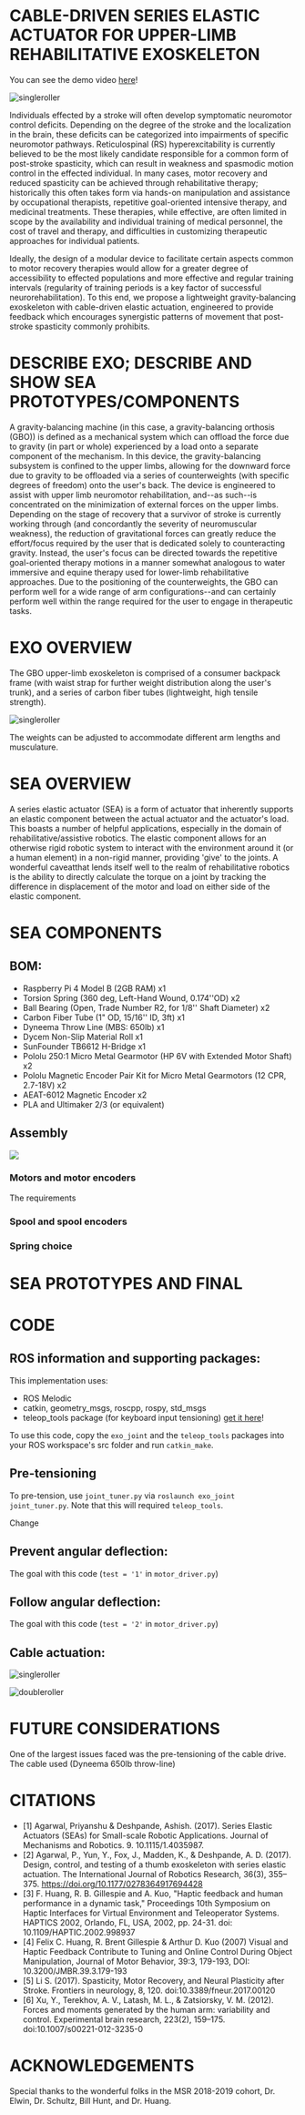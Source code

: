 # CABLE-DRIVEN SERIES ELASTIC ACTUATOR FOR UPPER-LIMB REHABILITATIVE EXOSKELETON
You can see the demo video [here](https://www.youtube.com/watch?v=A_MqyhAG-6s)!

![singleroller](/images/triplefollerjoint.jpg)

Individuals effected by a stroke will often develop symptomatic neuromotor control deficits. Depending on the degree of the stroke and the localization in the brain, these deficits can be categorized into impairments of specific neuromotor pathways. Reticulospinal (RS) hyperexcitability is currently believed to be the most likely candidate responsible for a common form of post-stroke spasticity, which can result in weakness and spasmodic motion control in the effected individual. In many cases, motor recovery and reduced spasticity can be achieved through rehabilitative therapy; historically this often takes form via hands-on manipulation and assistance by occupational therapists, repetitive goal-oriented intensive therapy, and medicinal treatments. These therapies, while effective, are often limited in scope by the availability and individual training of medical personnel, the cost of travel and therapy, and difficulties in customizing therapeutic approaches for individual patients.

Ideally, the design of a modular device to facilitate certain aspects common to motor recovery therapies would allow for a greater degree of accessibility to effected populations and more effective and regular training intervals (regularity of training periods is a key factor of successful neurorehabilitation). To this end, we propose a lightweight gravity-balancing exoskeleton with cable-driven elastic actuation, engineered to provide feedback which encourages synergistic patterns of movement that post-stroke spasticity commonly prohibits.

# DESCRIBE EXO; DESCRIBE AND SHOW SEA PROTOTYPES/COMPONENTS
A gravity-balancing machine (in this case, a gravity-balancing orthosis (GBO)) is defined as a mechanical system which can offload the force due to gravity (in part or whole) experienced by a load onto a separate component of the mechanism. In this device, the gravity-balancing subsystem is confined to the upper limbs, allowing for the downward force due to gravity to be offloaded via a series of counterweights (with specific degrees of freedom) onto the user's back. The device is engineered to assist with upper limb neuromotor rehabilitation, and--as such--is concentrated on the minimization of external forces on the upper limbs. Depending on the stage of recovery that a survivor of stroke is currently working through (and concordantly the severity of neuromuscular weakness), the reduction of gravitational forces can greatly reduce the effort/focus required by the user that is dedicated solely to counteracting gravity. Instead, the user's focus can be directed towards the repetitive goal-oriented therapy motions in a manner somewhat analogous to water immersive and equine therapy used for lower-limb rehabilitative approaches. Due to the positioning of the counterweights, the GBO can perform well for a wide range of arm configurations--and can certainly perform well within the range required for the user to engage in therapeutic tasks.

# EXO OVERVIEW
The GBO upper-limb exoskeleton is comprised of a consumer backpack frame (with waist strap for further weight distribution along the user's trunk), and a series of carbon fiber tubes (lightweight, high tensile strength).

![singleroller](/images/exo2.jpeg)

The weights can be adjusted to accommodate different arm lengths and musculature.

# SEA OVERVIEW
A series elastic actuator (SEA) is a form of actuator that inherently supports an elastic component between the actual actuator and the actuator's load. This boasts a number of helpful applications, especially in the domain of rehabilitative/assistive robotics. The elastic component allows for an otherwise rigid robotic system to interact with the environment around it (or a human element) in a non-rigid manner, providing 'give' to the joints. A wonderful caveatthat lends itself well to the realm of rehabilitative robotics is the ability to directly calculate the torque on a joint by tracking the difference in displacement of the motor and load on either side of the elastic component.

# SEA COMPONENTS

## BOM:

* Raspberry Pi 4 Model B (2GB RAM) x1
* Torsion Spring (360 deg, Left-Hand Wound, 0.174''OD) x2
* Ball Bearing (Open, Trade Number R2, for 1/8'' Shaft Diameter) x2
* Carbon Fiber Tube (1" OD, 15/16'' ID, 3ft) x1
* Dyneema Throw Line (MBS: 650lb) x1
* Dycem Non-Slip Material Roll x1
* SunFounder TB6612 H-Bridge x1
* Pololu 250:1 Micro Metal Gearmotor (HP 6V with Extended Motor Shaft) x2
* Pololu Magnetic Encoder Pair Kit for Micro Metal Gearmotors (12 CPR, 2.7-18V) x2
* AEAT-6012 Magnetic Encoder x2
* PLA and Ultimaker 2/3 (or equivalent)

## Assembly

![](/images/exo_schematic.png)

### Motors and motor encoders

The requirements

### Spool and spool encoders

### Spring choice



# SEA PROTOTYPES AND FINAL

# CODE

## ROS information and supporting packages:

This implementation uses:
* ROS Melodic
* catkin, geometry_msgs, roscpp, rospy, std_msgs
* teleop_tools package (for keyboard input tensioning) [get it here](https://github.com/ros-teleop/teleop_tools)!

To use this code, copy the `exo_joint` and the `teleop_tools` packages into your ROS workspace's src folder and run `catkin_make`.

## Pre-tensioning

To pre-tension, use `joint_tuner.py` via `roslaunch exo_joint joint_tuner.py`. Note that this will required `teleop_tools`.

Change

## Prevent angular deflection:

The goal with this code (`test = '1'` in `motor_driver.py`)

## Follow angular deflection:

The goal with this code (`test = '2'` in `motor_driver.py`)

## Cable actuation:

![singleroller](/images/singleroller.jpg)

![doubleroller](/images/tripleroller.jpg)

# FUTURE CONSIDERATIONS

One of the largest issues faced was the pre-tensioning of the cable drive. The cable used (Dyneema 650lb throw-line)

# CITATIONS

* [1] Agarwal, Priyanshu & Deshpande, Ashish. (2017). Series Elastic Actuators (SEAs) for Small-scale Robotic Applications. Journal of Mechanisms and Robotics. 9. 10.1115/1.4035987.  
* [2] Agarwal, P., Yun, Y., Fox, J., Madden, K., & Deshpande, A. D. (2017). Design, control, and testing of a thumb exoskeleton with series elastic actuation. The International Journal of Robotics Research, 36(3), 355–375. https://doi.org/10.1177/0278364917694428
* [3] F. Huang, R. B. Gillespie and A. Kuo, "Haptic feedback and human performance in a dynamic task," Proceedings 10th Symposium on Haptic Interfaces for Virtual Environment and Teleoperator Systems. HAPTICS 2002, Orlando, FL, USA, 2002, pp. 24-31.
doi: 10.1109/HAPTIC.2002.998937
* [4] Felix C. Huang, R. Brent Gillespie & Arthur D. Kuo (2007) Visual and Haptic Feedback Contribute to Tuning and Online Control During Object Manipulation, Journal of Motor Behavior, 39:3, 179-193, DOI: 10.3200/JMBR.39.3.179-193
* [5] Li S. (2017). Spasticity, Motor Recovery, and Neural Plasticity after Stroke. Frontiers in neurology, 8, 120. doi:10.3389/fneur.2017.00120
* [6] Xu, Y., Terekhov, A. V., Latash, M. L., & Zatsiorsky, V. M. (2012). Forces and moments generated by the human arm: variability and control. Experimental brain research, 223(2), 159–175. doi:10.1007/s00221-012-3235-0

# ACKNOWLEDGEMENTS

Special thanks to the wonderful folks in the MSR 2018-2019 cohort, Dr. Elwin, Dr. Schultz, Bill Hunt, and Dr. Huang.

